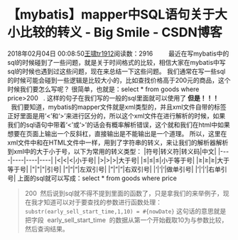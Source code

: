 # 【mybatis】mapper中SQL语句关于大小比较的转义 - Big Smile - CSDN博客
2018年02月04日 00:08:50[王啸tr1912](https://me.csdn.net/tr1912)阅读数：2916
        最近在写mybatis中的sql的时候碰到了一些问题，就是关于时间格式的比较，相信大家在mybatis中写sql的时候也遇到过这些问题，现在来总结一下这些问题。
我们通常在写一些sql的时候可能会碰到一些逻辑是比较大小的，比如查找价格高于200元的商品，这个时候我们要怎么写呢？
很简单，也就是：select * from goods where price>200   .
这样的句子在我们写的一般的sql里面就可以使用了
**但是！！！**
        我们要知道，mybatis的mapper文件就是xml类型的，并且xml文件自带的标签正好里面是用‘<’和‘>’来进行区分的，所以这个xml文件在进行解析的时候，如果我们的sql语句中带着‘<’或‘>’的话会有概率解析错误，这个就和我们在html中如果想要在页面上输出一个反斜杠，直接输出是不能输出是一个道理。
所以，这里在xml文件中和在HTML文件中一样，用到了字符串的转义，来让我们的解析器解析到xml中的大于小于号，以下为常用的转义类型：
|符号|转义符|转义码|中文|
|----|----|----|----|
|<|<|<|小于号|
|>|>|>|大于号|
|≤|≤|≤|小于等于号|
|≥|≥|≥|大于等于号|
|"|"|"|引号|
|“|“|“|左双引号|
|”|”|”|右双引号|
|‘|‘|‘|做单引号|
|’|’|’|右单引号|
上面的sql就可以写成：select * from goods where price
> 200 
然后说到sql就不得不提到里面的函数了，只是拿我们的来举例子，现在我才知道可以对于要查找的参数进行函数处理：
`substr(early_sell_start_time,1,10) = #{nowDate}`
这句话的意思就是把字段  early_sell_start_time  的数据从第一个开始截取10为与参数比较，然后查询结果。
